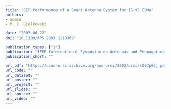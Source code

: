 ```yaml
---
title: "BER Performance of a Smart Antenna System for IS‐95 CDMA"
authors:
- admin
- M. E. Bialkowski

date: "2003-06-22"
doi: "10.1109/APS.2003.1219369"

publication_types: ["1"]
publication: "IEEE International Symposium on Antennas and Propagation (AP‐S), Columbus, Ohio"
publication_short: ""

url_pdf: "https://usnc-ursi-archive.org/aps-ursi/2003/ursi/s067p06j.pdf"
url_code: ""
url_dataset: ""
url_poster: ""
url_project: ""
url_slides: ""
url_source: ""
url_video: ""
---
```

